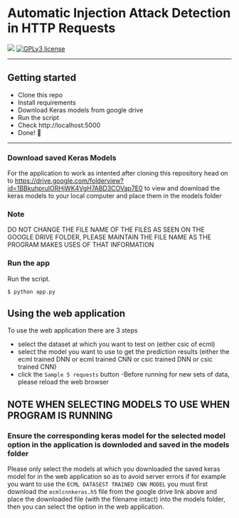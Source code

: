 # Automatic Injection Attack Detection in HTTP Requests

[![](https://img.shields.io/badge/python-2.7%2C%203.5%2B-green.svg)]()
[![GPLv3 license](https://img.shields.io/badge/License-GPLv3-blue.svg)](http://perso.crans.org/besson/LICENSE.html)


------------------

## Getting started

- Clone this repo 
- Install requirements
- Download Keras models from google drive
- Run the script
- Check http://localhost:5000
- Done! :tada:

------------------

### Download saved Keras Models

For the application to work as intented after cloning this repository head on to 
https://drive.google.com/folderview?id=1BBkuhpruIORHjWK4VgH7ABD3COVap7E0
to view and download the keras models to your local computer and place them in the models folder
### Note
DO NOT CHANGE THE FILE NAME OF THE FILES AS SEEN ON THE GOOGLE DRIVE FOLDER, PLEASE MAINTAIN THE FILE NAME AS THE
PROGRAM MAKES USES OF THAT INFORMATION

### Run the app

Run the script.
```
$ python app.py
```
## Using the web application
To use the web application there are 3 steps
- select the dataset at which you want to test on (either csic of ecml)
- select the model you want to use to get the prediction results (either the ecml trained DNN or ecml trained CNN or csic trained DNN or csic trained CNN)
- click the `Sample 5 requests` button
-Before running for new sets of data, please reload the web browser

## NOTE WHEN SELECTING MODELS TO USE WHEN PROGRAM IS RUNNING
### Ensure the corresponding keras model for the selected model option in the application is downloded and saved in the models folder
Please only select the models at which you downloaded the saved keras model for in the web application so as to avoid server errors
if for example you want to use the  `ECML DATASEST TRAINED CNN MODEL` you must first download the `ecmlcnnkeras.h5` file from the google drive link above and place the downloaded file (with the filename intact) into the models folder, then you can select the option in the web application.

